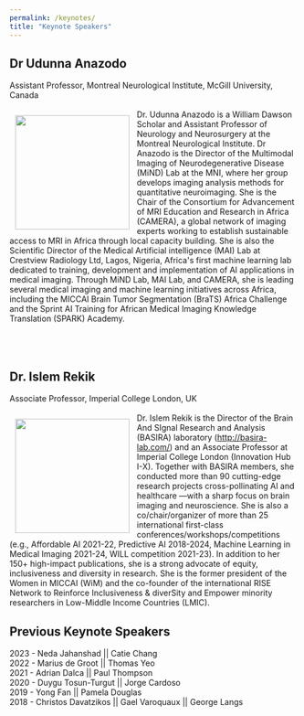 ```yaml
---
permalink: /keynotes/
title: "Keynote Speakers"
---
```


## Dr Udunna Anazodo
Assistant Professor, Montreal Neurological Institute, McGill University, Canada
<br>
<br>
<img align="left" src="https://mlcnworkshop.github.io/images/Lawson-Udunna.png" width="200 px" style="padding: 10px">
Dr. Udunna Anazodo is a William Dawson Scholar and Assistant Professor of Neurology and Neurosurgery at the Montreal Neurological Institute. Dr Anazodo is the Director of the Multimodal Imaging of Neurodegenerative Disease (MiND) Lab at the MNI, where her group develops imaging analysis methods for quantitative neuroimaging. She is the Chair of the Consortium for Advancement of MRI Education and Research in Africa (CAMERA), a global network of imaging experts working to establish sustainable access to MRI in Africa through local capacity building. She is also the Scientific Director of the Medical Artificial intelligence (MAI) Lab at Crestview Radiology Ltd, Lagos, Nigeria, Africa's first machine learning lab dedicated to training, development and implementation of AI applications in medical imaging. Through MiND Lab, MAI Lab, and CAMERA, she is leading several medical imaging and machine learning initiatives across Africa, including the MICCAI Brain Tumor Segmentation (BraTS) Africa Challenge and the Sprint AI Training for African Medical Imaging Knowledge Translation (SPARK) Academy.
<br>
<br>
<br>
<br>
## Dr. Islem Rekik
Associate Professor, Imperial College London, UK
<br>
<br>
<img align="left" src="https://mlcnworkshop.github.io/images/rekik.jpg" width="200 px" style="padding: 10px">
Dr. Islem Rekik is the Director of the Brain And SIgnal Research and Analysis (BASIRA) laboratory (http://basira-lab.com/) and an Associate Professor at Imperial College London (Innovation Hub I-X).  Together with BASIRA members, she conducted more than 90 cutting-edge research projects cross-pollinating AI and healthcare —with a sharp focus on brain imaging and neuroscience. She is also a co/chair/organizer of more than 25 international first-class conferences/workshops/competitions (e.g., Affordable AI 2021-22, Predictive AI 2018-2024, Machine Learning in Medical Imaging 2021-24, WILL competition 2021-23).  In addition to her 150+ high-impact publications, she is a strong advocate of equity, inclusiveness and diversity in research. She is the former president of the Women in MICCAI (WiM) and the co-founder of the international RISE Network to Reinforce Inclusiveness & diverSity and Empower minority researchers in Low-Middle Income Countries (LMIC).

## Previous Keynote Speakers
2023 - Neda Jahanshad || Catie Chang
<br>
2022 - Marius de Groot || Thomas Yeo
<br>
2021 - Adrian Dalca || Paul Thompson 
<br>
2020 - Duygu Tosun-Turgut || Jorge Cardoso 
<br>
2019 - Yong Fan || Pamela Douglas
<br>
2018 - Christos Davatzikos || Gael Varoquaux || George Langs
<br>
